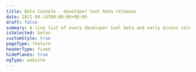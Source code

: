 ```yaml
---
title: Beta Console - developer tool beta releases
date: 2021-04-14T00:00:00+00:00
draft: false 
summary: A live list of every developer tool beta and early access release.
isSelected: betas
customStyle: true
pageType: feature
headerType: fixed
hidePlanes: true
ogType: website
---
```

